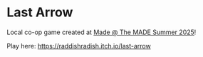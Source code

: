 # Last Arrow

Local co-op game created at [Made @ The MADE Summer 2025](https://itch.io/jam/made-the-made-summer-2025-)!

Play here: https://raddishradish.itch.io/last-arrow
